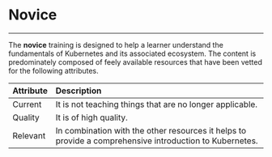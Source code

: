 # Novice

---

The **novice** training is designed to help a learner understand the fundamentals of Kubernetes and its associated ecosystem.  The content is predominately composed of feely available resources that have been vetted for the following attributes.

| Attribute    | Description                                  |
| :----------- | :------------------------------------------- |
| Current      | It is not teaching things that are no longer applicable. |
| Quality      | It is of high quality. |
| Relevant     | In combination with the other resources it helps to provide a comprehensive introduction to Kubernetes. |
